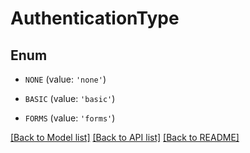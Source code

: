 # AuthenticationType


## Enum

* `NONE` (value: `'none'`)

* `BASIC` (value: `'basic'`)

* `FORMS` (value: `'forms'`)

[[Back to Model list]](../README.md#documentation-for-models) [[Back to API list]](../README.md#documentation-for-api-endpoints) [[Back to README]](../README.md)



